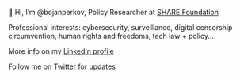 👋 Hi, I’m @bojanperkov, Policy Researcher at [SHARE Foundation](https://www.sharefoundation.info/sr/)

Professional interests: cybersecurity, surveillance, digital censorship circumvention, human rights and freedoms, tech law + policy...

More info on my [LinkedIn profile](https://www.linkedin.com/in/bojanperkov/)

Follow me on [Twitter](https://twitter.com/Bojan_Perkov) for updates
<!---
bojanperkov/bojanperkov is a ✨ special ✨ repository because its `README.md` (this file) appears on your GitHub profile.
You can click the Preview link to take a look at your changes.
--->
